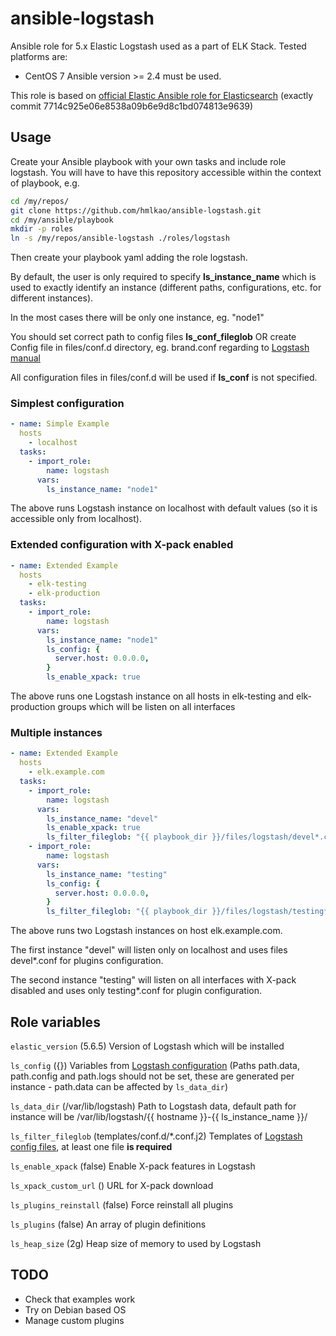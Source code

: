 # ansible-logstash
Ansible role for 5.x Elastic Logstash used as a part of ELK Stack.
Tested platforms are:
* CentOS 7
Ansible version >= 2.4 must be used.

This role is based on [official Elastic Ansible role for Elasticsearch](https://github.com/elastic/ansible-elasticsearch) (exactly commit 7714c925e06e8538a09b6e9d8c1bd074813e9639)

## Usage
Create your Ansible playbook with your own tasks and include role logstash. You will have to have this repository accessible within the context of playbook, e.g.
```bash
cd /my/repos/
git clone https://github.com/hmlkao/ansible-logstash.git
cd /my/ansible/playbook
mkdir -p roles
ln -s /my/repos/ansible-logstash ./roles/logstash
```

Then create your playbook yaml adding the role logstash.

By default, the user is only required to specify **ls_instance_name**  which is used to exactly identify an instance (different paths, configurations, etc. for different instances).

In the most cases there will be only one instance, eg. "node1"

You should set correct path to config files **ls_conf_fileglob** OR create Config file in files/conf.d directory, eg. brand.conf regarding to [Logstash manual](https://www.elastic.co/guide/en/logstash/current/configuration-file-structure.html)

All configuration files in files/conf.d will be used if **ls_conf** is not specified.

### Simplest configuration
```yaml
- name: Simple Example
  hosts
    - localhost
  tasks:
    - import_role:
        name: logstash
      vars:
        ls_instance_name: "node1"
```
The above runs Logstash instance on localhost with default values (so it is accessible only from localhost).

### Extended configuration with X-pack enabled
```yaml
- name: Extended Example
  hosts
    - elk-testing
    - elk-production
  tasks:
    - import_role:
        name: logstash
      vars:
        ls_instance_name: "node1"
        ls_config: {
          server.host: 0.0.0.0,
        }
        ls_enable_xpack: true
```

The above runs one Logstash instance on all hosts in elk-testing and elk-production groups which will be listen on all interfaces
### Multiple instances
```yaml
- name: Extended Example
  hosts
    - elk.example.com
  tasks:
    - import_role:
        name: logstash
      vars:
        ls_instance_name: "devel"
        ls_enable_xpack: true
        ls_filter_fileglob: "{{ playbook_dir }}/files/logstash/devel*.conf"
    - import_role:
        name: logstash
      vars:
        ls_instance_name: "testing"
        ls_config: {
          server.host: 0.0.0.0,
        }
        ls_filter_fileglob: "{{ playbook_dir }}/files/logstash/testing*.conf"
```

The above runs two Logstash instances on host elk.example.com.

The first instance "devel" will listen only on localhost and uses files devel*.conf for plugins configuration.

The second instance "testing" will listen on all interfaces with X-pack disabled and uses only testing*.conf for plugin configuration.

## Role variables
`elastic_version`         (5.6.5) Version of Logstash which will be installed

`ls_config`               ({}) Variables from [Logstash configuration](https://www.elastic.co/guide/en/logstash/current/logstash-settings-file.html) (Paths path.data, path.config and path.logs should not be set, these are generated per instance - path.data can be affected by `ls_data_dir`)

`ls_data_dir`             (/var/lib/logstash) Path to Logstash data, default path for instance will be /var/lib/logstash/{{ hostname }}-{{ ls_instance_name }}/

`ls_filter_fileglob`      (templates/conf.d/*.conf.j2) Templates of [Logstash config files](https://www.elastic.co/guide/en/logstash/current/configuration-file-structure.html), at least one file **is required**

`ls_enable_xpack`         (false) Enable X-pack features in Logstash

`ls_xpack_custom_url`     () URL for X-pack download

`ls_plugins_reinstall`    (false) Force reinstall all plugins

`ls_plugins`              (false) An array of plugin definitions

`ls_heap_size`            (2g) Heap size of memory to used by Logstash


## TODO
* Check that examples work
* Try on Debian based OS
* Manage custom plugins
